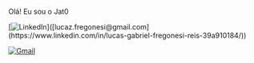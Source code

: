 Olá! Eu sou o Jat0

[![LinkedIn]([https://img.shields.io/badge/Gmail-D14836?style=for-the-badge&logo=gmail&logoColor=white](https://img.shields.io/badge/LinkedIn-0077B5?style=for-the-badge&logo=linkedin&logoColor=white))]([lucaz.fregonesi@gmail.com](https://www.linkedin.com/in/lucas-gabriel-fregonesi-reis-39a910184/))


[![Gmail](https://img.shields.io/badge/Gmail-D14836?style=for-the-badge&logo=gmail&logoColor=white)](lucaz.fregonesi@gmail.com)
